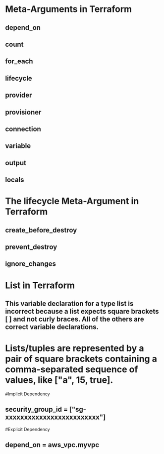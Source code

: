# Meta-Arguments in Terraform

## depend_on
## count
## for_each
## lifecycle
## provider
## provisioner
## connection
## variable
## output
## locals


# The lifecycle Meta-Argument in Terraform


## create_before_destroy
## prevent_destroy
## ignore_changes

# List in Terraform
## This variable declaration for a type list is incorrect because a list expects square brackets [ ] and not curly braces. All of the others are correct variable declarations.

# Lists/tuples are represented by a pair of square brackets containing a comma-separated sequence of values, like ["a", 15, true].

#Implicit Dependency

## security_group_id = ["sg-xxxxxxxxxxxxxxxxxxxxxxxxx"]

#Explicit Dependency

## depend_on = aws_vpc.myvpc


